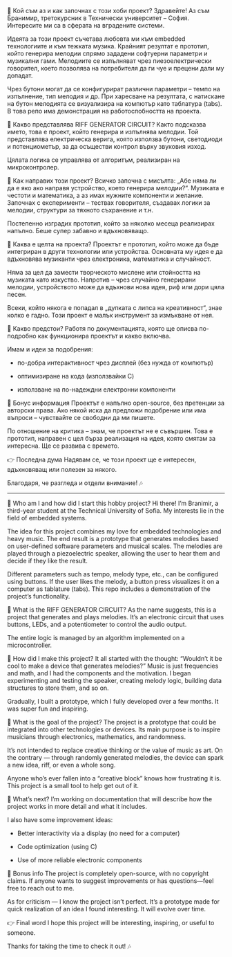 👋 Кой съм аз и как започнах с този хоби проект?
Здравейте! Аз съм Бранимир, третокурсник в Технически университет – София. Интересите ми са в сферата на вградените системи.

Идеята за този проект съчетава любовта ми към embedded технологиите и към тежката музика. Крайният резултат е прототип, който генерира мелодии спрямо зададени софтуерни параметри и музикални гами. Мелодиите се изпълняват чрез пиезоелектрически говорител, което позволява на потребителя да ги чуе и прецени дали му допадат.

Чрез бутони могат да се конфигурират различни параметри – темпо на изпълнение, тип мелодия и др. При харесване на резултата, с натискане на бутон мелодията се визуализира на компютър като таблатура (tabs). В това репо има демонстрация на работоспобността на проекта.

🎸 Какво представлява RIFF GENERATOR CIRCUIT?
Както подсказва името, това е проект, който генерира и изпълнява мелодии. Той представлява електрическа верига, която използва бутони, светодиоди и потенциометър, за да осъществи контрол върху звуковия изход.

Цялата логика се управлява от алгоритъм, реализиран на микроконтролер.

🧠 Как направих този проект?
Всичко започна с мисълта: „Абе няма ли да е яко ако направя устройство, което генерира мелодии?“. Музиката е честоти и математика, а аз имах нужните компоненти и желание. Започнах с експерименти – тествах говорителя, създавах логики за мелодии, структури за тяхното съхранение и т.н.

Постепенно изградих прототип, който за няколко месеца реализирах напълно. Беше супер забавно и вдъхновяващо.

🎯 Каква е целта на проекта?
Проектът е прототип, който може да бъде интегриран в други технологии или устройства. Основната му идея е да вдъхновява музиканти чрез електроника, математика и случайност.

Няма за цел да замести творческото мислене или стойността на музиката като изкуство. Напротив – чрез случайно генерирани мелодии, устройството може да вдъхнови нова идея, риф или дори цяла песен.

Всеки, който някога е попадал в „дупката с липса на креативност“, знае колко е гадно. Този проект е малък инструмент за измъкване от нея.

🔧 Какво предстои?
Работя по документацията, която ще описва по-подробно как функционира проектът и какво включва.

Имам и идеи за подобрения:

- по-добра интерактивност чрез дисплей (без нужда от компютър)

- оптимизиране на кода (използвайки C)

- използване на по-надеждни електронни компоненти

💬 Бонус информация
Проектът е напълно open-source, без претенции за авторски права. Ако някой иска да предложи подобрение или има въпроси – чувствайте се свободни да ми пишете.

По отношение на критика – знам, че проектът не е съвършен. Това е прототип, направен с цел бърза реализация на идея, която смятам за интересна. Ще се развива с времето.

👉 Последна дума
Надявам се, че този проект ще е интересен, вдъхновяващ или полезен за някого. 

Благодаря, че разгледа и отдели внимание! 🎶

-------------------------------------------------------------------------

👋 Who am I and how did I start this hobby project?
Hi there! I’m Branimir, a third-year student at the Technical University of Sofia. My interests lie in the field of embedded systems.

The idea for this project combines my love for embedded technologies and heavy music. The end result is a prototype that generates melodies based on user-defined software parameters and musical scales. The melodies are played through a piezoelectric speaker, allowing the user to hear them and decide if they like the result.

Different parameters such as tempo, melody type, etc., can be configured using buttons. If the user likes the melody, a button press visualizes it on a computer as tablature (tabs). This repo includes a demonstration of the project’s functionality.

🎸 What is the RIFF GENERATOR CIRCUIT?
As the name suggests, this is a project that generates and plays melodies. It’s an electronic circuit that uses buttons, LEDs, and a potentiometer to control the audio output.

The entire logic is managed by an algorithm implemented on a microcontroller.

🧠 How did I make this project?
It all started with the thought: “Wouldn’t it be cool to make a device that generates melodies?” Music is just frequencies and math, and I had the components and the motivation. I began experimenting and testing the speaker, creating melody logic, building data structures to store them, and so on.

Gradually, I built a prototype, which I fully developed over a few months. It was super fun and inspiring.

🎯 What is the goal of the project?
The project is a prototype that could be integrated into other technologies or devices. Its main purpose is to inspire musicians through electronics, mathematics, and randomness.

It’s not intended to replace creative thinking or the value of music as art. On the contrary — through randomly generated melodies, the device can spark a new idea, riff, or even a whole song.

Anyone who’s ever fallen into a “creative block” knows how frustrating it is. This project is a small tool to help get out of it.

🔧 What’s next?
I’m working on documentation that will describe how the project works in more detail and what it includes.

I also have some improvement ideas:

- Better interactivity via a display (no need for a computer)

- Code optimization (using C)

- Use of more reliable electronic components

💬 Bonus info
The project is completely open-source, with no copyright claims. If anyone wants to suggest improvements or has questions—feel free to reach out to me.

As for criticism — I know the project isn’t perfect. It’s a prototype made for quick realization of an idea I found interesting. It will evolve over time.

👉 Final word
I hope this project will be interesting, inspiring, or useful to someone.

Thanks for taking the time to check it out! 🎶